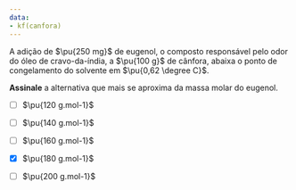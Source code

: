 ```yaml
---
data:
- kf(canfora)
---
```


A adição de $\pu{250 mg}$ de eugenol, o composto responsável pelo odor do óleo de cravo-da-índia, a $\pu{100 g}$ de cânfora, abaixa o ponto de congelamento do solvente em $\pu{0,62 \degree C}$.

**Assinale** a alternativa que mais se aproxima da massa molar do eugenol.

- [ ] $\pu{120 g.mol-1}$
- [ ] $\pu{140 g.mol-1}$
- [ ] $\pu{160 g.mol-1}$
- [x] $\pu{180 g.mol-1}$
- [ ] $\pu{200 g.mol-1}$

